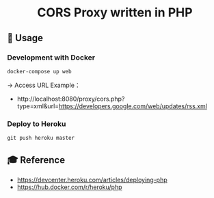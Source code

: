 <h1 align="center">
  CORS Proxy written in PHP
</h1>

## 🚀 Usage

### Development with Docker

```
docker-compose up web
```

-> Access URL Example：

- http://localhost:8080/proxy/cors.php?type=xml&url=https://developers.google.com/web/updates/rss.xml

### Deploy to Heroku

```
git push heroku master
```

## 🎓 Reference

- https://devcenter.heroku.com/articles/deploying-php
- https://hub.docker.com/r/heroku/php
